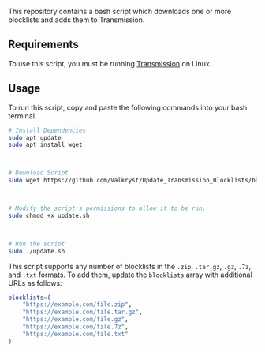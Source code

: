 This repository contains a bash script which downloads one or more blocklists and adds them to Transmission.

## Requirements

To use this script, you must be running [Transmission](https://transmissionbt.com) on Linux.

## Usage

To run this script, copy and paste the following commands into your bash terminal.

```bash
# Install Dependencies
sudo apt update
sudo apt install wget



# Download Script
sudo wget https://github.com/Valkryst/Update_Transmission_Blocklists/blob/main/update.sh



# Modify the script's permissions to allow it to be run.
sudo chmod +x update.sh



# Run the script
sudo ./update.sh
```

This script supports any number of blocklists in the `.zip`, `.tar.gz`, `.gz`, `.7z`, and `.txt` formats. To add them, update the `blocklists` array with additional URLs as follows:

```bash
blocklists=(
	"https://example.com/file.zip",
	"https://example.com/file.tar.gz",
	"https://example.com/file.gz",
	"https://example.com/file.7z",
	"https://example.com/file.txt"
)
```